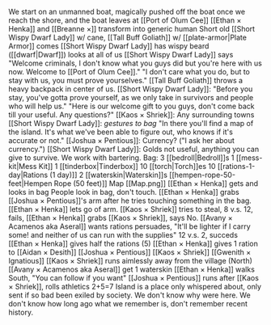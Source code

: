 
We start on an unmanned boat, magically pushed off the boat once we reach the shore, and the boat leaves at [[Port of Olum Cee]]
[[Ethan × Henka]] and [[Breanne ×]] transform into generic human
Short old [[Short Wispy Dwarf Lady]] w/ cane, [[Tall Buff Goliath]] w/ [[plate-armor|Plate Armor]] comes
[[Short Wispy Dwarf Lady]] has wispy beard ([[dwarf|Dwarf]]) looks at all of us
[[Short Wispy Dwarf Lady]] says "Welcome criminals, I don't know what you guys did but you're here with us now. Welcome to [[Port of Olum Cee]]."
"I don't care what you do, but to stay with us, you must prove yourselves."
[[Tall Buff Goliath]] throws a heavy backpack in center of us.
[[Short Wispy Dwarf Lady]]: "Before you stay, you've gotta prove yourself, as we only take in survivors and people who will help us."
"Here is our welcome gift to you guys, don't come back till your useful. Any questions?"
[[Kaos × Shriek]]: Any surrounding towns
[[Short Wispy Dwarf Lady]]: *gestures to bag* "In there you'll find a map of the island. It's what we've been able to figure out, who knows if it's accurate or not."
[[Joshua × Pentious]]: Currency? ("I ask her about currency.")
[[Short Wispy Dwarf Lady]]: Golds not useful, anything you can give to survive. We work with bartering.
Bag:
	3 [[bedroll|Bedroll]]s
	1 [[mess-kit|Mess Kit]]
	1 [[tinderbox|Tinderbox]]
	10 [[torch|Torch]]es
	10 [[rations-1-day|Rations (1 day)]]
	2 [[waterskin|Waterskin]]s
	[[hempen-rope-50-feet|Hempen Rope (50 feet)]]
	Map [[Map.png]]
[[Ethan × Henka]] gets and looks in bag
People look in bag, don't touch.
[[Ethan × Henka]] grabs [[Joshua × Pentious]]'s arm after he tries touching something in the bag.
[[Ethan × Henka]] lets go of arm.
[[Kaos × Shriek]] tries to steal, 8 v.s. 12, fails, [[Ethan × Henka]] grabs [[Kaos × Shriek]], says No.
[[Avany × Acamenos aka Aseral]] wants rations persuades, "It'll be lighter if I carry some! and neither of us can run with the supplies" 12 v.s. 2, succeds
[[Ethan × Henka]] gives half the rations (5)
[[Ethan × Henka]] gives 1 ration to [[Aidan × Desith]] [[Joshua × Pentious]] [[Kaos × Shriek]] [[Gwenith × Ignatious]]
[[Kaos × Shriek]] runs aimlessly away from the village (North)
[[Avany × Acamenos aka Aseral]] get 1 waterskin
[[Ethan × Henka]] walks South, "You can follow if you want"
[[Joshua × Pentious]] runs after [[Kaos × Shriek]], rolls athletics 2+5=7
Island is a place only whispered about, only sent if so bad been exiled by society. We don't know why were here.
We don't know how long ago what we remember is, don't remember recent history.